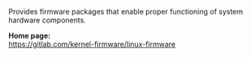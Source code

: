 Provides firmware packages that enable proper functioning of system hardware components.

**Home page:**  
<https://gitlab.com/kernel-firmware/linux-firmware>
